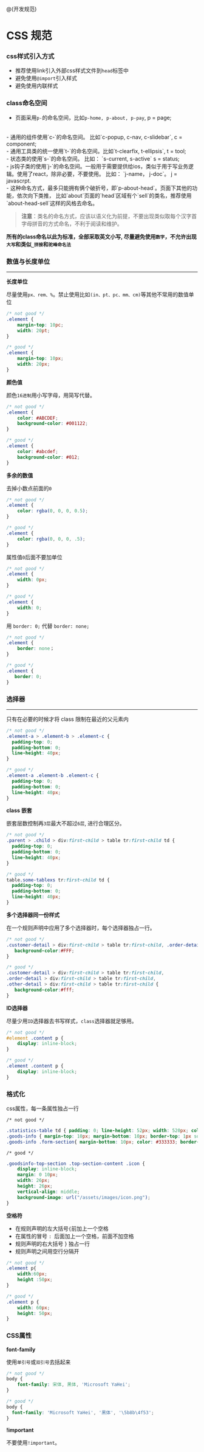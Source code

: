 @(开发规范)

# CSS 规范

### css样式引入方式

- 推荐使用link引入外部css样式文件到`head`标签中
- 避免使用`@import`引入样式
- 避免使用内联样式

### class命名空间

 - 页面采用`p-`的命名空间，比如`p-home, p-about, p-pay`, p = page;
 <br />
 - 通用的组件使用`c-`的命名空间。 比如`c-popup, c-nav, c-slidebar`, c = component;
 <br />
 - 通用工具类的统一使用`t-`的命名空间。比如`t-clearfix, t-ellipsis`, t = tool;
 <br />
 - 状态类的使用`s-`的命名空间。 比如： `s-current, s-active` s = status;
 <br />
 - js钩子类的使用`j-`的命名空间。一般用于需要提供给ios，类似于用于写业务逻辑。使用了react，除非必要，不要使用。 比如： `j-name， j-doc`。 j = javascrpt.
 <br />
 -  这种命名方式，最多只能拥有俩个破折号，即`p-about-head`。页面下其他的功能，依次向下类推，
 比如`about`页面的`head`区域有个`sell`的类名，推荐使用`about-head-sell`这样的风格去命名。
 
 > **注意**：类名的命名方式，应该以语义化为前提，不要出现类似取每个汉字首字母拼音的方式命名，不利于阅读和维护。

**所有的class命名以此为标准，全部采取英文小写, 尽量避免使用`数字`，不允许出现`大写`和类似`_拼接`和`驼峰命名法`**

### 数值与长度单位
***

**长度单位**

尽量使用`px、rem、%`。禁止使用比如`(in、pt、pc、mm、cm)`等其他不常用的数值单位
```css
/* not good */
.element {
	margin-top: 10pc;
	width: 20pt;
}

/* good */
.element {
	margin-top: 10px;
	width: 20px;
}
```

**颜色值**

颜色`16进制`用小写字母，用简写代替。

```css
/* not good */
.element {
    color: #ABCDEF;
    background-color: #001122;
}

/* good */
.element {
    color: #abcdef;
    background-color: #012;
}
```

**多余的数值**

去掉小数点前面的`0`
```css
/* not good */
.element {
    color: rgba(0, 0, 0, 0.5);
}

/* good */
.element {
    color: rgba(0, 0, 0, .5);
}
```
属性值`0`后面不要加单位
```css
/* not good */
.element {
    width: 0px;
}

/* good */
.element {
    width: 0;
}
```
用 `border: 0;` 代替 `border: none;`
```css
/* not good */
.element {
    border: none；
}

/* good */
.element {
   border: 0;
}
```

### 选择器
***

只有在必要的时候才将 class 限制在最近的父元素内
```css
/* not good */
.element-a > .element-b > .element-c {
  padding-top: 0;
  padding-bottom: 0;
  line-height: 40px;
}

/* good */
.element-a .element-b .element-c {
  padding-top: 0;
  padding-bottom: 0;
  line-height: 40px;
}
```

**class 嵌套**

嵌套层数控制再`3层`最大不超过`6层`, 进行合理区分。
```css
/* not good */
.parent > .child > div:first-child > table tr:first-child td {
  padding-top: 0;
  padding-bottom: 0;
  line-height: 40px;
}

/* good */
table.some-tablexs tr:first-child td {
  padding-top: 0;
  padding-bottom: 0;
  line-height: 40px;
}
```

**多个选择器同一份样式**

在一个规则声明中应用了多个选择器时，每个选择器独占一行。
```css
/* not good */
.customer-detail > div:first-child > table tr:first-child, .order-detail > div:first-child > table tr:first-child, .other-detail > div:first-child > table tr:first-child {
   background-color:#FFF; 
}

/* good */
.customer-detail > div:first-child > table tr:first-child, 
.order-detail > div:first-child > table tr:first-child, 
.other-detail > div:first-child > table tr:first-child {
   background-color:#fff; 
}
```

**ID选择器**

尽量少用`ID`选择器去书写样式，`class`选择器就足够用。
```css
/* not good */
#element .content p {
	display: inline-block;
}

/* good */
.element .content p {
	display: inline-block;
}
```
### 格式化

css属性，每一条属性独占一行

`/* not good */`
```css
.statistics-table td { padding: 0; line-height: 52px; width: 520px; color: #333333; font-family: '宋体'; font-size: 14px;  }
.goods-info { margin-top: 10px; margin-bottom: 10px; border-top: 1px solid #dddddd; }
.goods-info .form-section{ margin-bottom: 10px; color: #333333; border-bottom: 1px solid #dddddd; }
```

`/* good */`
```css
.goodsinfo-top-section .top-section-content .icon {
    display: inline-block;
    margin: 0 10px;
    width: 26px;
    height: 26px;
    vertical-align: middle;
    background-image: url("/assets/images/icon.png");
}
```
**空格符**
- 在规则声明的左大括号` { `前加上一个空格
- 在属性的冒号 `: `后面加上一个空格，前面不加空格
- 规则声明的右大括号 } 独占一行
- 规则声明之间用空行分隔开

```css
/* not good */
.element p{
	width:60px;
	height :50px;
}

/* good */
.element p {
	width: 60px;
	height: 50px;
}
```

### CSS属性

**font-family**

使用`单引号`或`双引号`去括起来
```css
/* not good */
body {
	font-family: 宋体, 黑体, 'Microsoft YaHei';
}

/* good */
body {
  font-family: 'Microsoft YaHei', '黑体', '\5b8b\4f53';
}
```

**!important**

不要使用`!important`。
